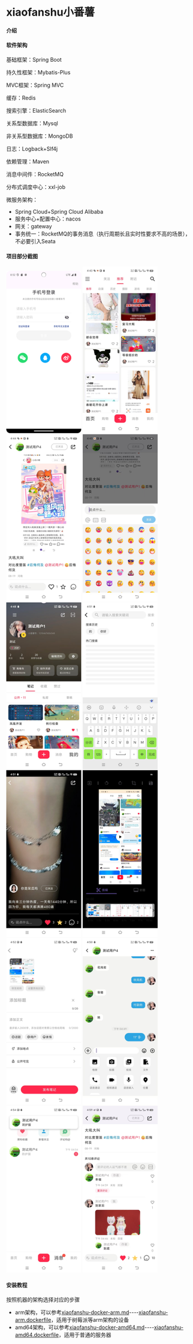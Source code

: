 # xiaofanshu小番薯

#### 介绍

#### 软件架构

基础框架：Spring Boot

持久性框架：Mybatis-Plus

MVC框架：Spring MVC

缓存：Redis

搜索引擎：ElasticSearch

关系型数据库：Mysql

非关系型数据库：MongoDB

日志：Logback+Slf4j

依赖管理：Maven

消息中间件：RocketMQ

分布式调度中心：xxl-job

微服务架构：

- Spring Cloud+Spring Cloud Alibaba
- 服务中心+配置中心：nacos
- 网关：gateway
- 事务统一：RocketMQ的事务消息（执行周期长且实时性要求不高的场景），不必要引入Seata

#### 项目部分截图

<img alt="屏幕截图" src="https://github.com/123yyh123/xiaofanshu/blob/master/project-screenshot/Screenshot_20240910_165224.png" width="200"/>

<img alt="屏幕截图" src="https://github.com/123yyh123/xiaofanshu/blob/master/project-screenshot/%E5%BE%AE%E4%BF%A1%E5%9B%BE%E7%89%87_20240910165649.jpg" width="200"/>

<img alt="屏幕截图" src="https://github.com/123yyh123/xiaofanshu/blob/master/project-screenshot/%E5%BE%AE%E4%BF%A1%E5%9B%BE%E7%89%87_20240910165704.jpg" width="200"/>

<img alt="屏幕截图" src="https://github.com/123yyh123/xiaofanshu/blob/master/project-screenshot/%E5%BE%AE%E4%BF%A1%E5%9B%BE%E7%89%87_20240910165709.jpg" width="200"/>

<img alt="屏幕截图" src="https://github.com/123yyh123/xiaofanshu/blob/master/project-screenshot/%E5%BE%AE%E4%BF%A1%E5%9B%BE%E7%89%87_20240910165714.jpg" width="200"/>

<img alt="屏幕截图" src="https://github.com/123yyh123/xiaofanshu/blob/master/project-screenshot/%E5%BE%AE%E4%BF%A1%E5%9B%BE%E7%89%87_20240910165718.jpg" width="200"/>

<img alt="屏幕截图" src="https://github.com/123yyh123/xiaofanshu/blob/master/project-screenshot/%E5%BE%AE%E4%BF%A1%E5%9B%BE%E7%89%87_20240910165723.jpg" width="200"/>

<img alt="屏幕截图" src="https://github.com/123yyh123/xiaofanshu/blob/master/project-screenshot/%E5%BE%AE%E4%BF%A1%E5%9B%BE%E7%89%87_20240910165728.jpg" width="200"/>

<img alt="屏幕截图" src="https://github.com/123yyh123/xiaofanshu/blob/master/project-screenshot/%E5%BE%AE%E4%BF%A1%E5%9B%BE%E7%89%87_20240910165733.jpg" width="200"/>

<img alt="屏幕截图" src="https://github.com/123yyh123/xiaofanshu/blob/master/project-screenshot/%E5%BE%AE%E4%BF%A1%E5%9B%BE%E7%89%87_20240910165738.jpg" width="200"/>

<img alt="屏幕截图" src="https://github.com/123yyh123/xiaofanshu/blob/master/project-screenshot/%E5%BE%AE%E4%BF%A1%E5%9B%BE%E7%89%87_20240910165743.jpg" width="200"/>

<img alt="屏幕截图" src="https://github.com/123yyh123/xiaofanshu/blob/master/project-screenshot/%E5%BE%AE%E4%BF%A1%E5%9B%BE%E7%89%87_20240910165942.jpg" width="200"/>


#### 安装教程
按照机器的架构选择对应的步骤
- arm架构，可以参考[xiaofanshu-docker-arm.md](https://github.com/123yyh123/xiaofanshu/blob/master/xiaofanshu-docker-arm.md)----[xiaofanshu-arm.dockerfile](https://github.com/123yyh123/xiaofanshu/blob/master/xiaofanshu-arm.dockerfile)，适用于树莓派等arm架构的设备
- amd64架构，可以参考[xiaofanshu-docker-amd64.md](https://github.com/123yyh123/xiaofanshu/blob/master/xiaofanshu-docker-amd.md)----[xiaofanshu-amd64.dockerfile](https://github.com/123yyh123/xiaofanshu/blob/master/xiaofanshu-amd64.dockerfile)，适用于普通的服务器











